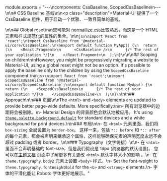 module.exports = "---\ncomponents: CssBaseline, ScopedCssBaseline\n---\n\n# CSS Baseline 基线\n\n<p class=\"description\">Material-UI 提供了一个 CssBaseline 组件，用于启动一个优雅、一致且简单的基线。</p>\n\n## Global reset\n\n您可能对 [normailize.css](https://github.com/necolas/normalize.css)比较熟悉，而这是一个 HTML 元素和样式规范化的属性的集合。\n\n```jsx\nimport React from 'react';\nimport CssBaseline from '@material-ui/core/CssBaseline';\n\nexport default function MyApp() {\n  return (\n    <React.Fragment>\n      <CssBaseline />\n      {/* The rest of your application */}\n    </React.Fragment>\n  );\n}\n```\n\n## Scoping on children\n\nHowever, you might be progressively migrating a website to Material-UI, using a global reset might not be an option. It's possible to apply the baseline only to the children by using the `ScopedCssBaseline` component.\n\n```jsx\nimport React from 'react';\nimport ScopedCssBaseline from '@material-ui/core/ScopedCssBaseline';\n\nexport default function MyApp() {\n  return (\n    <ScopedCssBaseline>\n      {/* The rest of your application */}\n    </ScopedCssBaseline>\n  );\n}\n```\n\n## Approach\n\n### 页面\n\nThe `<html>` and `<body>` elements are updated to provide better page-wide defaults. More specifically:\n\n- 所有浏览器中的边距将会被删除。\n- Material Design 的背景颜色会默认地被应用。 It's using [`theme.palette.background.default`](/customization/default-theme/?expand-path=$.palette.background) for standard devices and a white background for print devices.\n\n### 布局\n\n- 在 `<html>` 元素里面，我们将 `box-sizing` 全局设置为 `border-box`。 这样一来，包括 `*:: before` 和 `*:: after` 的每个元素，都会被声明来继承这个属性，这样能够确保元素的声明宽度永远不会超过 padding 或者 border。\n\n### Typography（文字铸排）\n\n- 在 `<html>` 里面不会声明基础的 font-size，但是我们假设是 16px (浏览器的默认设置)。 您可以在[主题文档](/customization/typography/#typography-html-font-size) 页面中了解更多有关更改 `<html>` 默认字体大小的影响 。\n- 在 `theme.typography.body2` 元素上设置 `<body>` 样式。\n- Set the font-weight to `theme.typography.fontWeightBold` for the `<b>` and `<strong>` elements.\n- 字体的平滑化能让 Roboto 字体更好地展示。"